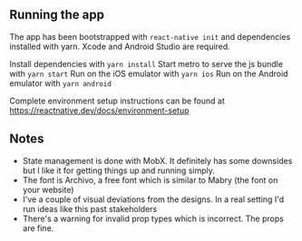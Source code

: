 ## Running the app

The app has been bootstrapped with `react-native init` and dependencies installed with yarn. Xcode and Android Studio are required.

Install dependencies with
`yarn install`
Start metro to serve the js bundle with
`yarn start`
Run on the iOS emulator with
`yarn ios`
Run on the Android emulator with
`yarn android`

Complete environment setup instructions can be found at https://reactnative.dev/docs/environment-setup

## Notes

- State management is done with MobX. It definitely has some downsides but I like it for getting things up and running simply.
- The font is Archivo, a free font which is similar to Mabry (the font on your website)
- I've a couple of visual deviations from the designs. In a real setting I'd run ideas like this past stakeholders
- There's a warning for invalid prop types which is incorrect. The props are fine.
